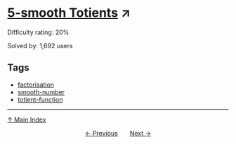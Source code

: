 # [$5$-smooth Totients](https://projecteuler.net/problem=516) ↗️

Difficulty rating: 20%

Solved by: 1,692 users
## Tags

- [factorisation](../tags/factorisation.md)
- [smooth-number](../tags/smooth-number.md)
- [totient-function](../tags/totient-function.md)



---

[↑ Main Index](../README.md)


<div align=center><a href='515.md'>← Previous</a> &nbsp;&nbsp; &nbsp;&nbsp;  <a href='517.md'>Next →</a></div>
